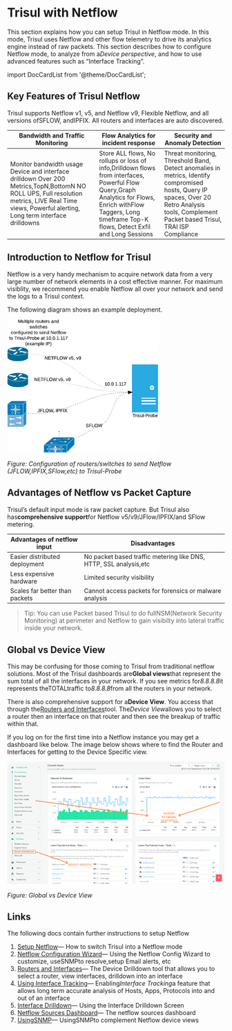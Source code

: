 # Trisul with Netflow

This section explains how you can setup Trisul in Netflow mode. In this mode, Trisul uses Netflow and other flow telemetry to drive its analytics engine instead of raw packets. This section describes how to configure Netflow mode, to analyze from a*Device perspective*, and how to use advanced features such as “Interface Tracking”.

import DocCardList from '@theme/DocCardList';

<DocCardList />

## Key Features of Trisul Netflow

Trisul supports Netflow v1, v5, and Netflow v9, Flexible Netflow, and all versions ofSFLOW, andIPFIX. All routers and interfaces are auto discovered.

| Bandwidth and Traffic Monitoring                                                                                                                                                                    | Flow Analytics for incident response                                                                                                                                                                            | Security and Anomaly Detection                                                                                                                                                                 |
| --------------------------------------------------------------------------------------------------------------------------------------------------------------------------------------------------- | --------------------------------------------------------------------------------------------------------------------------------------------------------------------------------------------------------------- | ---------------------------------------------------------------------------------------------------------------------------------------------------------------------------------------------- |
| Monitor bandwidth usage  Device and interface drilldown Over 200 Metrics,TopN,BottomN NO ROLL UPS, Full resolution metrics, LIVE Real Time views, Powerful alerting, Long term interface drilldowns | Store ALL flows, No rollups or loss of info,Drilldown flows from interfaces, Powerful Flow Query,Graph Analytics for Flows, Enrich withFlow Taggers, Long timeframe Top-K flows, Detect Exfil and Long Sessions | Threat monitoring, Threshold Band, Detect anomalies in metrics, Identify compromised hosts, Query IP spaces, Over 20 Retro Analysis tools, Complement Packet based Trisul, TRAI ISP Compliance |

## Introduction to Netflow for Trisul

Netflow is a very handy mechanism to acquire network data from a very large number of network elements in a cost effective manner. For maximum visiblity, we recommend you enable Netflow all over your network and send the logs to a Trisul context.

The following diagram shows an example deployment.

![](images/netflow.png)

*Figure: Configuration of routers/switches to send Netflow (JFLOW,IPFIX,SFlow,etc) to Trisul-Probe*

## Advantages of Netflow vs Packet Capture

Trisul’s default input mode is raw packet capture. But Trisul also has**comprehensive support**for Netflow v5/v9/JFlow/IPFIX/and SFlow metering.

| Advantages of netflow input    | Disadvantages                                                     |
| ------------------------------ | ----------------------------------------------------------------- |
| Easier distributed deployment  | No packet based traffic metering like DNS, HTTP, SSL analysis,etc |
| Less expensive hardware        | Limited security visibility                                       |
| Scales far better than packets | Cannot access packets for forensics or malware analysis           |

> Tip: You can use Packet based Trisul to do fullNSM(Network Security Monitoring) at perimeter and Netflow to gain visibilty into lateral traffic inside your network.

## Global vs Device View

This may be confusing for those coming to Trisul from traditional netflow solutions. Most of the Trisul dashboards are**Global views**that represent the sum total of all the interfaces in your network. If you see metrics for*8.8.8.8*it represents theTOTALtraffic to*8.8.8.8*from all the routers in your network.

There is also comprehensive support for a**Device View**. You access that through the[Routers and Interfaces](/docs/ug/netflow/routers_and_interfaces)tool. The*Device View*allows you to select a router then an interface on that router and then see the breakup of traffic within that.

If you log on for the first time into a Netflow instance you may get a dashboard like below. The image below shows where to find the Router and Interfaces for getting to the Device Specific view.

![](images/Current_host.png)

*Figure: Global vs Device View*

## Links

The following docs contain further instructions to setup Netflow

1. [Setup Netflow](/docs/ug/netflow/netflow_setup)— How to switch Trisul into a Netflow mode
2. [Netflow Configuration Wizard](/docs/ug/netflow/netflow_wizard)— Using the Netflow Config Wizard to customize, useSNMPto resolve,setup Email alerts, etc
3. [Routers and Interfaces](/docs/ug/netflow/routers_and_interfaces)— The Device Drilldown tool that allows you to select a router, view interfaces, drilldown into an interface
4. [Using Interface Tracking](/docs/ug/netflow/interface_tracker)— Enabling*Interface Tracking*a feature that allows long term accurate analysis of Hosts, Apps, Protocols into and out of an interface
5. [Interface Drilldown](/docs/ug/netflow/drilldown)— Using the Interface Drilldown Screen
6. [Netflow Sources Dashboard](/docs/ug/netflow/sources)— The netflow sources dashboard
7. [UsingSNMP](/docs/ug/netflow/snmp)— UsingSNMPto complement Netflow device views
